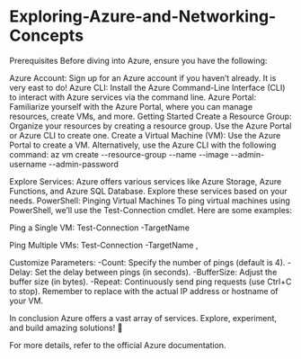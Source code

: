 # Exploring-Azure-and-Networking-Concepts
Prerequisites
Before diving into Azure, ensure you have the following:

Azure Account: Sign up for an Azure account if you haven’t already. It is very east to do!
Azure CLI: Install the Azure Command-Line Interface (CLI) to interact with Azure services via the command line.
Azure Portal: Familiarize yourself with the Azure Portal, where you can manage resources, create VMs, and more.
Getting Started
Create a Resource Group: Organize your resources by creating a resource group. Use the Azure Portal or Azure CLI to create one.
Create a Virtual Machine (VM):
Use the Azure Portal to create a VM.
Alternatively, use the Azure CLI with the following command:
az vm create --resource-group <resource-group-name> --name <vm-name> --image <image-name> --admin-username <username> --admin-password <password>

Explore Services: Azure offers various services like Azure Storage, Azure Functions, and Azure SQL Database. Explore these services based on your needs.
PowerShell: Pinging Virtual Machines
To ping virtual machines using PowerShell, we’ll use the Test-Connection cmdlet. Here are some examples:

Ping a Single VM:
Test-Connection -TargetName <VM-IP-or-Hostname>

Ping Multiple VMs:
Test-Connection -TargetName <VM1-IP>,<VM2-IP>

Customize Parameters:
-Count: Specify the number of pings (default is 4).
-Delay: Set the delay between pings (in seconds).
-BufferSize: Adjust the buffer size (in bytes).
-Repeat: Continuously send ping requests (use Ctrl+C to stop).
Remember to replace <VM-IP-or-Hostname> with the actual IP address or hostname of your VM.

In conclusion
Azure offers a vast array of services. Explore, experiment, and build amazing solutions! 🚀

For more details, refer to the official Azure documentation.
